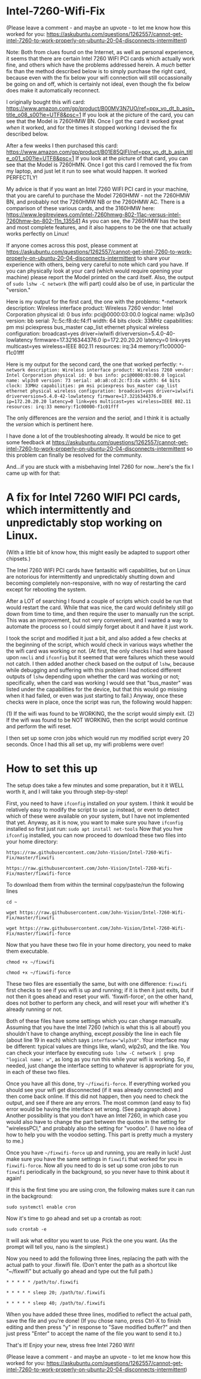 # Intel-7260-Wifi-Fix

(Please leave a comment - and maybe an upvote - to let me know how this worked for you: https://askubuntu.com/questions/1262557/cannot-get-intel-7260-to-work-properly-on-ubuntu-20-04-disconnects-intermittent)

Note: Both from clues found on the Internet, as well as personal experience, it seems that there are certain Intel 7260 WIFI PCI cards which actually work fine, and others which have the problems addressed herein. A *much* better fix than the method described below is to simply purchase the right card, because even with the fix below your wifi connection will still occassionally be going on and off, which is certainly not ideal, even though the fix below does make it automatically reconnect.

I originally bought this wifi card: https://www.amazon.com/gp/product/B00MV3N7UO/ref=ppx_yo_dt_b_asin_title_o08_s00?ie=UTF8&psc=1
If you look at the picture of the card, you can see that the Model is 7260HMW BN.
Once I got the card it worked great *when* it worked, and for the times it stopped working I devised the fix described below.

After a few weeks I then purchased this card: https://www.amazon.com/gp/product/B01E85QIFI/ref=ppx_yo_dt_b_asin_title_o01_s00?ie=UTF8&psc=1
If you look at the picture of that card, you can see that the Model is 7260HMN.
Once I got this card I removed the fix from my laptop, and just let it run to see what would happen.
It worked PERFECTLY!

My advice is that if you want an Intel 7260 WIFI PCI card in your machine, that you are careful to purchase the Model 7260HMW - not the 7260HMW BN, and probably not the 7260HMW NB or the 7260HMW AC. There is a comparison of these various cards, and the 3160HMW here: https://www.legitreviews.com/intel-7260hmwg-802-11ac-versus-intel-7260hmw-bn-802-11n_135541
As you can see, the 7260HMW has the best and most complete features, and it also happens to be the one that actually works perfectly on Linux!

If anyone comes across this post, please comment at https://askubuntu.com/questions/1262557/cannot-get-intel-7260-to-work-properly-on-ubuntu-20-04-disconnects-intermittent to share your experience with others, being very careful to note which card you have. If you can physically look at your card (which would require opening your machine) please report the Model printed on the card itself.
Also, the output of `sudo lshw -C network` (the wifi part) could also be of use, in particular the "version."

Here is my output for the first card, the one with the problems:
  *-network
       description: Wireless interface
       product: Wireless 7260
       vendor: Intel Corporation
       physical id: 0
       bus info: pci@0000:03:00.0
       logical name: wlp3s0
       version: bb
       serial: 7c:5c:f8:dc:f4:f1
       width: 64 bits
       clock: 33MHz
       capabilities: pm msi pciexpress bus_master cap_list ethernet physical wireless
       configuration: broadcast=yes driver=iwlwifi driverversion=5.4.0-40-lowlatency firmware=17.3216344376.0 ip=172.20.20.20 latency=0 link=yes multicast=yes wireless=IEEE 802.11
       resources: irq:34 memory:f1c00000-f1c01fff
        
Here is my output for the second card, the one that worked perfectly:
  `*-network
       description: Wireless interface
       product: Wireless 7260
       vendor: Intel Corporation
       physical id: 0
       bus info: pci@0000:03:00.0
       logical name: wlp3s0
       version: 73
       serial: a0:a8:cd:2c:f3:da
       width: 64 bits
       clock: 33MHz
       capabilities: pm msi pciexpress bus_master cap_list ethernet physical wireless
       configuration: broadcast=yes driver=iwlwifi driverversion=5.4.0-42-lowlatency firmware=17.3216344376.0 ip=172.20.20.20 latency=0 link=yes multicast=yes wireless=IEEE 802.11
       resources: irq:33 memory:f1c00000-f1c01fff`
       
The only differences are the *version* and the *serial,* and I think it is actually the *version* which is pertinent here.
 
I have done a lot of the troubleshooting already. It would be nice to get some feedback at https://askubuntu.com/questions/1262557/cannot-get-intel-7260-to-work-properly-on-ubuntu-20-04-disconnects-intermittent so this problem can finally be resolved for the community.

And...if you are stuck with a misbehaving Intel 7260 for now...here's the fix I came up with for that:
       
# A fix for Intel 7260 WIFI PCI cards, which intermittently and unpredictably stop working on Linux.
(With a little bit of know how, this might easily be adapted to support other chipsets.)

The Intel 7260 WIFI PCI cards have fantasitic wifi capabilities, but on Linux are notorious for intermittently and unpredictably shutting down and becoming completely non-responsive, with no way of restarting the card except for rebooting the system.

After a LOT of searching I found a couple of scripts which could be run that would restart the card. While that was nice, the card would definitely still go down from time to time, and then require the user to manually run the script. This was an improvement, but not very convenient, and I wanted a way to automate the process so I could simply forget about it and have it just work.

I took the script and modified it just a bit, and also added a few checks at the beginning of the script, which would check in various ways whether the the wifi card was working or not. (At first, the only checks I had were based upon `nmcli` and `ifconfig` but it seemed that were failures which these would not catch. I then added another check based on the output of `lshw`, because while debugging and suffering with this problem I had noticed different outputs of `lshw` depending upon whether the card was working or not; specifically, when the card was working I would see that "bus_master" was listed under the capabilities for the device, but that this would go missing when it had failed, or even was just starting to fail.) Anyway, once these checks were in place, once the script was run, the following would happen:

  (1) If the wifi was found to be WORKING, the the script would simply exit.
  (2) If the wifi was found to be NOT WORKING, then the script would continue and perform the wifi reset.
  
I then set up some cron jobs which would run my modified script every 20 seconds. Once I had this all set up, my wifi problems were over!

# How to set this up

The setup does take a few minutes and some preparation, but it it WELL worth it, and I will take you through step-by-step!

First, you need to have `ifconfig` installed on your system. I think it would be relatively easy to modify the script to use `ip` instead, or even to detect which of these were available on your system, but I have not implemented that yet. Anyway, as it is now, you want to make sure you have `ifconfig` installed so first just run:
`sudo apt install net-tools`
Now that you hve `ifconfig` installed, you can now proceed to download these two files into your home directory:

`https://raw.githubusercontent.com/John-Vision/Intel-7260-Wifi-Fix/master/fixwifi`

`https://raw.githubusercontent.com/John-Vision/Intel-7260-Wifi-Fix/master/fixwifi-force
`

To download them from within the terminal copy/paste/run the following lines

`cd ~`

`wget https://raw.githubusercontent.com/John-Vision/Intel-7260-Wifi-Fix/master/fixwifi`

`wget https://raw.githubusercontent.com/John-Vision/Intel-7260-Wifi-Fix/master/fixwifi-force`

Now that you have these two file in your home directory, you need to make them executable.

`chmod +x ~/fixwifi`

`chmod +x ~/fixwifi-force`

These two files are essentially the same, but with one difference: `fixwifi` first checks to see if you wifi is up and running; if it is then it just exits, but if not then it goes ahead and reset your wifi. 'fixwifi-force', on the other hand, does not bother to perform any check, and will reset your wifi whether it's already running or not.

Both of these files have some settings which you can change manually. Assuming that you have the Intel 7260 (which is what this is all about!) you shouldn't have to change anything, except *possibly* the line in each file (about line 19 in each) which says `interface="wlp3s0"`. Your interface may be different: typical values are things like, wlan0, wlp2s0, and the like. You can check your interface by executing `sudo lshw -C network | grep "logical name: w"`, as long as you run this while your wifi is working. So, if needed, just change the interface setting to whatever is appropriate for you, in each of these two files.

Once you have all this done, try `~/fixwifi-force`. If everything worked you should see your wifi get disconnected (if it was already connected) and then come back online. If this did not happen, then you need to check the output, and see if there are any errors. The most common (and easy to fix) error would be having the interface set wrong. (See paragraph above.) Another possibility is that you don't have an Intel 7260, in which case you would also have to change the part between the quotes in the setting for "wirelessPCI," and probably also the setting for "voodoo". (I have no idea of how to help you with the voodoo setting. This part is pretty much a mystery to me.)

Once you have `~/fixwifi-force` up and running, you are really in luck! Just make sure you have the same settings in `fixwifi` that worked for you in `fixwifi-force`. Now all you need to do is set up some cron jobs to run `fixwifi` periodically in the background, so you never have to think about it again!

If this is the first time you are using cron, the following makes sure it can run in the background:

`sudo systemctl enable cron`

Now it's time to go ahead and set up a crontab as root:

`sudo crontab -e`

It will ask what editor you want to use. Pick the one you want. (As the prompt will tell you, nano is the simplest.)

Now you need to add the following three lines, replacing the path with the actual path to your .fixwifi file. (Don't enter the path as a shortcut like "~/fixwifi" but actually go ahead and type out the full path.)

`* * * * * /path/to/.fixwifi`

`* * * * * sleep 20; /path/to/.fixwifi`

`* * * * * sleep 40; /path/to/.fixwifi`

When you have added these three lines, modified to reflect the actual path, save the file and you're done! (If you chose nano, press Ctrl-X to finish editing and then press "y" in response to "Save modified buffer?" and then just press "Enter" to accept the name of the file you want to send it to.)

That's it! Enjoy your new, stress free Intel 7260 Wifi!

(Please leave a comment - and maybe an upvote - to let me know how this worked for you: https://askubuntu.com/questions/1262557/cannot-get-intel-7260-to-work-properly-on-ubuntu-20-04-disconnects-intermittent)
